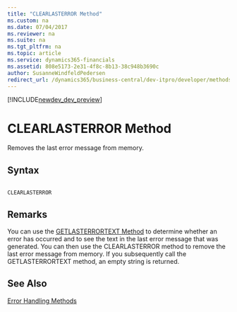 ```yaml
---
title: "CLEARLASTERROR Method"
ms.custom: na
ms.date: 07/04/2017
ms.reviewer: na
ms.suite: na
ms.tgt_pltfrm: na
ms.topic: article
ms.service: dynamics365-financials
ms.assetid: 808e5173-2e31-4f8c-8b13-38c948b3690c
author: SusanneWindfeldPedersen
redirect_url: /dynamics365/business-central/dev-itpro/developer/methods/devenv-al-method-reference
---
```


[!INCLUDE[newdev_dev_preview](../includes/newdev_dev_preview.md)]

# CLEARLASTERROR Method
Removes the last error message from memory.  
  
## Syntax  
  
```  
  
CLEARLASTERROR  
```  
  
## Remarks  
 You can use the [GETLASTERRORTEXT Method](devenv-GETLASTERRORTEXT-Method.md) to determine whether an error has occurred and to see the text in the last error message that was generated. You can then use the CLEARLASTERROR method to remove the last error message from memory. If you subsequently call the GETLASTERRORTEXT method, an empty string is returned.  
  
## See Also  
 [Error Handling Methods](devenv-error-handling-methods.md)